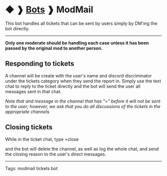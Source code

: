 # ◆ ❱ [Bots](/Bots) ❱ ModMail

This bot handles all tickets that can be sent by users simply by DM'ing the bot directly.

--------------------------------------------------------------------------------

**Only one moderate should be handling each case unless it has been passed by the original mod to another person.**

## Responding to tickets

A channel will be create with the user's name and discord discriminator under the tickets category when they send the report in. Simply use the text chat to reply to the ticket directly and the bot will send the user all messages sent in that chat.

_Note that and message in the channel that has "=" before it will not be sent to the user; however, we ask that you do all discussions of the tickets in the appropriate channels_

## Closing tickets

While in the ticket chat, type =close

<reason> and the bot will delete
the channel, as well as log the whole chat, and send the closing reason to the user's
direct messages.</reason>

--------------------------------------------------------------------------------

Tags: modmail tickets bot

